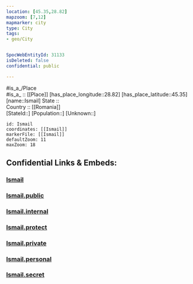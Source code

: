 ```yaml
---
location: [45.35,28.82] 
mapzoom: [7,12] 
mapmarker: city 
type: City
tags:
- geo/City


SpocWebEntityId: 31133
isDeleted: false
confidential: public

---
```

#is_a_/Place  
#is_a_ :: [[Place]] 
[has_place_longitude::28.82] 
[has_place_latitude::45.35] 
[name::Ismail] 
State ::  
Country :: [[Romania]]  
[StateId::] 
[Population::] 
[Unknown::] 


```leaflet
id: Ismail
coordinates: [[Ismail]] 
markerFile: [[Ismail]] 
defaultZoom: 11 
maxZoom: 18
```


## Confidential Links & Embeds: 

### [Ismail](/_Standards/Earth/Continent/Europe/Europe~East/Ukraine/Regions~Ukraine/Odessa/City/Ismail.md) 

### [Ismail.public](/_public/Earth/Continent/Europe/Europe~East/Ukraine/Regions~Ukraine/Odessa/City/Ismail.public.md) 

### [Ismail.internal](/_internal/Earth/Continent/Europe/Europe~East/Ukraine/Regions~Ukraine/Odessa/City/Ismail.internal.md) 

### [Ismail.protect](/_protect/Earth/Continent/Europe/Europe~East/Ukraine/Regions~Ukraine/Odessa/City/Ismail.protect.md) 

### [Ismail.private](/_private/Earth/Continent/Europe/Europe~East/Ukraine/Regions~Ukraine/Odessa/City/Ismail.private.md) 

### [Ismail.personal](/_personal/Earth/Continent/Europe/Europe~East/Ukraine/Regions~Ukraine/Odessa/City/Ismail.personal.md) 

### [Ismail.secret](/_secret/Earth/Continent/Europe/Europe~East/Ukraine/Regions~Ukraine/Odessa/City/Ismail.secret.md)

